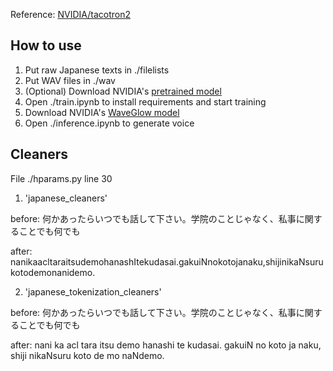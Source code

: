 Reference: [NVIDIA/tacotron2](https://github.com/NVIDIA/tacotron2)

## How to use
1. Put raw Japanese texts in ./filelists
2. Put WAV files in ./wav
3. (Optional) Download NVIDIA's [pretrained model](https://drive.google.com/file/d/1c5ZTuT7J08wLUoVZ2KkUs_VdZuJ86ZqA/view?usp=sharing)
4. Open ./train.ipynb to install requirements and start training
5. Download NVIDIA's [WaveGlow model](https://drive.google.com/open?id=1rpK8CzAAirq9sWZhe9nlfvxMF1dRgFbF)
6. Open ./inference.ipynb to generate voice

## Cleaners
File ./hparams.py line 30
1. 'japanese_cleaners'

before: 何かあったらいつでも話して下さい。学院のことじゃなく、私事に関することでも何でも

after: nanikaacltaraitsudemohanashItekudasai.gakuiNnokotojanaku,shijinikaNsurukotodemonanidemo.

2. 'japanese_tokenization_cleaners'

before: 何かあったらいつでも話して下さい。学院のことじゃなく、私事に関することでも何でも

after: nani ka acl tara itsu demo hanashi te kudasai. gakuiN no koto ja naku, shiji nikaNsuru koto de mo naNdemo.

